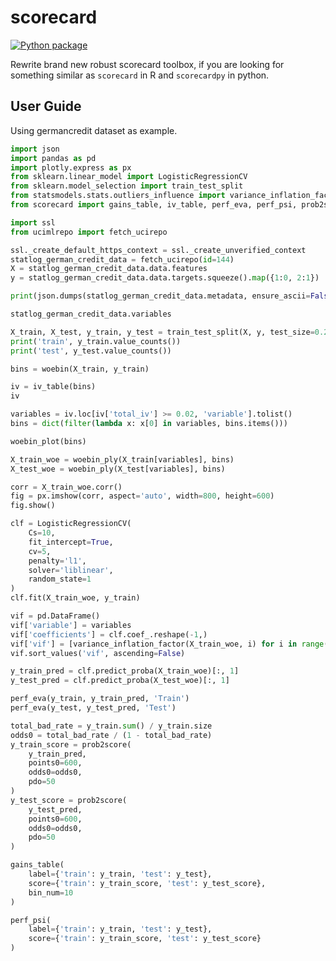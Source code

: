 # scorecard

[![Python package](https://github.com/Blanket58/scorecard/actions/workflows/python-package.yml/badge.svg)](https://github.com/Blanket58/scorecard/actions/workflows/python-package.yml)

Rewrite brand new robust scorecard toolbox, if you are looking for something similar as `scorecard` in R and `scorecardpy` in python.

## User Guide

Using germancredit dataset as example.

```python
import json
import pandas as pd
import plotly.express as px
from sklearn.linear_model import LogisticRegressionCV
from sklearn.model_selection import train_test_split
from statsmodels.stats.outliers_influence import variance_inflation_factor
from scorecard import gains_table, iv_table, perf_eva, perf_psi, prob2score, woebin, woebin_plot, woebin_ply, scorecard, card2sql
```

```python
import ssl
from ucimlrepo import fetch_ucirepo

ssl._create_default_https_context = ssl._create_unverified_context
statlog_german_credit_data = fetch_ucirepo(id=144)
X = statlog_german_credit_data.data.features
y = statlog_german_credit_data.data.targets.squeeze().map({1:0, 2:1})
```

```python
print(json.dumps(statlog_german_credit_data.metadata, ensure_ascii=False, indent=4))
```

```python
statlog_german_credit_data.variables
```

```python
X_train, X_test, y_train, y_test = train_test_split(X, y, test_size=0.25, random_state=1, stratify=y)
print('train', y_train.value_counts())
print('test', y_test.value_counts())
```

```python
bins = woebin(X_train, y_train)
```

```python
iv = iv_table(bins)
iv
```

```python
variables = iv.loc[iv['total_iv'] >= 0.02, 'variable'].tolist()
bins = dict(filter(lambda x: x[0] in variables, bins.items()))
```

```python
woebin_plot(bins)
```

```python
X_train_woe = woebin_ply(X_train[variables], bins)
X_test_woe = woebin_ply(X_test[variables], bins)
```

```python
corr = X_train_woe.corr()
fig = px.imshow(corr, aspect='auto', width=800, height=600)
fig.show()
```

```python
clf = LogisticRegressionCV(
    Cs=10,
    fit_intercept=True,
    cv=5,
    penalty='l1',
    solver='liblinear',
    random_state=1
)
clf.fit(X_train_woe, y_train)
```

```python
vif = pd.DataFrame()
vif['variable'] = variables
vif['coefficients'] = clf.coef_.reshape(-1,)
vif['vif'] = [variance_inflation_factor(X_train_woe, i) for i in range(len(variables))]
vif.sort_values('vif', ascending=False)
```

```python
y_train_pred = clf.predict_proba(X_train_woe)[:, 1]
y_test_pred = clf.predict_proba(X_test_woe)[:, 1]
```

```python
perf_eva(y_train, y_train_pred, 'Train')
perf_eva(y_test, y_test_pred, 'Test')
```

```python
total_bad_rate = y_train.sum() / y_train.size
odds0 = total_bad_rate / (1 - total_bad_rate)
y_train_score = prob2score(
    y_train_pred,
    points0=600,
    odds0=odds0,
    pdo=50
)
y_test_score = prob2score(
    y_test_pred,
    points0=600,
    odds0=odds0,
    pdo=50
)
```

```python
gains_table(
    label={'train': y_train, 'test': y_test},
    score={'train': y_train_score, 'test': y_test_score},
    bin_num=10
)
```

```python
perf_psi(
    label={'train': y_train, 'test': y_test},
    score={'train': y_train_score, 'test': y_test_score}
)
```

